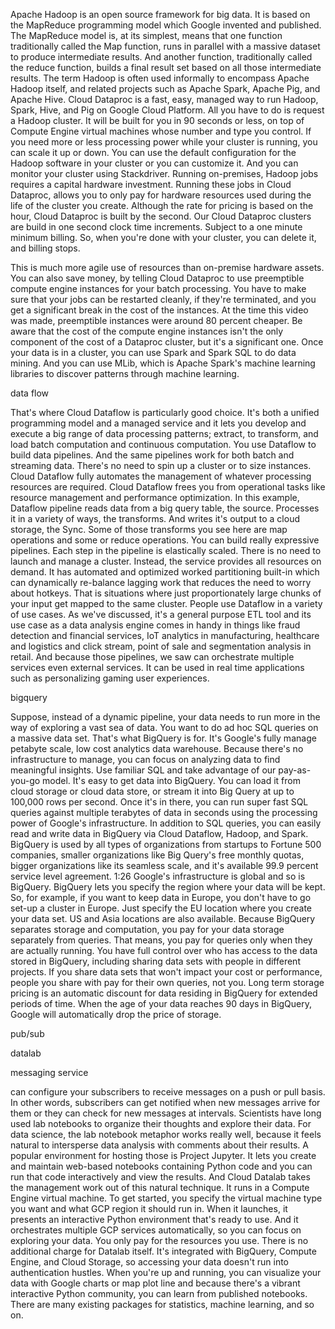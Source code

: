 Apache Hadoop is an open source framework for big data. It is based on the MapReduce programming model which Google invented and published. The MapReduce model is, at its simplest, means that one function traditionally called the Map function, runs in parallel with a massive dataset to produce intermediate results. And another function, traditionally called the reduce function, builds a final result set based on all those intermediate results. The term Hadoop is often used informally to encompass Apache Hadoop itself, and related projects such as Apache Spark, Apache Pig, and Apache Hive. Cloud Dataproc is a fast, easy, managed way to run Hadoop, Spark, Hive, and Pig on Google Cloud Platform. All you have to do is request a Hadoop cluster. It will be built for you in 90 seconds or less, on top of Compute Engine virtual machines whose number and type you control. If you need more or less processing power while your cluster is running, you can scale it up or down. You can use the default configuration for the Hadoop software in your cluster or you can customize it. And you can monitor your cluster using Stackdriver. Running on-premises, Hadoop jobs requires a capital hardware investment. Running these jobs in Cloud Dataproc, allows you to only pay for hardware resources used during the life of the cluster you create. Although the rate for pricing is based on the hour, Cloud Dataproc is built by the second. Our Cloud Dataproc clusters are build in one second clock time increments. Subject to a one minute minimum billing. So, when you're done with your cluster, you can delete it, and billing stops.



This is much more agile use of resources than on-premise hardware assets. You can also save money, by telling Cloud Dataproc to use preemptible compute engine instances for your batch processing. You have to make sure that your jobs can be restarted cleanly, if they're terminated, and you get a significant break in the cost of the instances. At the time this video was made, preemptible instances were around 80 percent cheaper. Be aware that the cost of the compute engine instances isn't the only component of the cost of a Dataproc cluster, but it's a significant one. Once your data is in a cluster, you can use Spark and Spark SQL to do data mining. And you can use MLib, which is Apache Spark's machine learning libraries to discover patterns through machine learning.

data flow

That's where Cloud Dataflow is particularly good choice. It's both a unified programming model and a managed service and it lets you develop and execute a big range of data processing patterns; extract, to transform, and load batch computation and continuous computation. You use Dataflow to build data pipelines. And the same pipelines work for both batch and streaming data. There's no need to spin up a cluster or to size instances. Cloud Dataflow fully automates the management of whatever processing resources are required. Cloud Dataflow frees you from operational tasks like resource management and performance optimization. In this example, Dataflow pipeline reads data from a big query table, the source. Processes it in a variety of ways, the transforms. And writes it's output to a cloud storage, the Sync. Some of those transforms you see here are map operations and some or reduce operations. You can build really expressive pipelines. Each step in the pipeline is elastically scaled. There is no need to launch and manage a cluster. Instead, the service provides all resources on demand. It has automated and optimized worked partitioning built-in which can dynamically re-balance lagging work that reduces the need to worry about hotkeys. That is situations where just proportionately large chunks of your input get mapped to the same cluster. People use Dataflow in a variety of use cases. As we've discussed, it's a general purpose ETL tool and its use case as a data analysis engine comes in handy in things like fraud detection and financial services, IoT analytics in manufacturing, healthcare and logistics and click stream, point of sale and segmentation analysis in retail. And because those pipelines, we saw can orchestrate multiple services even external services. It can be used in real time applications such as personalizing gaming user experiences.


bigquery

Suppose, instead of a dynamic pipeline, your data needs to run more in the way of exploring a vast sea of data. You want to do ad hoc SQL queries on a massive data set. That's what BigQuery is for. It's Google's fully manage petabyte scale, low cost analytics data warehouse. Because there's no infrastructure to manage, you can focus on analyzing data to find meaningful insights. Use familiar SQL and take advantage of our pay-as-you-go model. It's easy to get data into BigQuery. You can load it from cloud storage or cloud data store, or stream it into Big Query at up to 100,000 rows per second. Once it's in there, you can run super fast SQL queries against multiple terabytes of data in seconds using the processing power of Google's infrastructure. In addition to SQL queries, you can easily read and write data in BigQuery via Cloud Dataflow, Hadoop, and Spark. BigQuery is used by all types of organizations from startups to Fortune 500 companies, smaller organizations like Big Query's free monthly quotas, bigger organizations like its seamless scale, and it's available 99.9 percent service level agreement.
1:26
Google's infrastructure is global and so is BigQuery. BigQuery lets you specify the region where your data will be kept. So, for example, if you want to keep data in Europe, you don't have to go set-up a cluster in Europe. Just specify the EU location where you create your data set. US and Asia locations are also available. Because BigQuery separates storage and computation, you pay for your data storage separately from queries. That means, you pay for queries only when they are actually running. You have full control over who has access to the data stored in BigQuery, including sharing data sets with people in different projects. If you share data sets that won't impact your cost or performance, people you share with pay for their own queries, not you. Long term storage pricing is an automatic discount for data residing in BigQuery for extended periods of time. When the age of your data reaches 90 days in BigQuery, Google will automatically drop the price of storage.


pub/sub

datalab

messaging service


can configure your subscribers to receive messages on a push or pull basis. In other words, subscribers can get notified when new messages arrive for them or they can check for new messages at intervals. Scientists have long used lab notebooks to organize their thoughts and explore their data. For data science, the lab notebook metaphor works really well, because it feels natural to intersperse data analysis with comments about their results. A popular environment for hosting those is Project Jupyter. It lets you create and maintain web-based notebooks containing Python code and you can run that code interactively and view the results. And Cloud Datalab takes the management work out of this natural technique. It runs in a Compute Engine virtual machine. To get started, you specify the virtual machine type you want and what GCP region it should run in. When it launches, it presents an interactive Python environment that's ready to use. And it orchestrates multiple GCP services automatically, so you can focus on exploring your data. You only pay for the resources you use. There is no additional charge for Datalab itself. It's integrated with BigQuery, Compute Engine, and Cloud Storage, so accessing your data doesn't run into authentication hustles. When you're up and running, you can visualize your data with Google charts or map plot line and because there's a vibrant interactive Python community, you can learn from published notebooks. There are many existing packages for statistics, machine learning, and so on.
